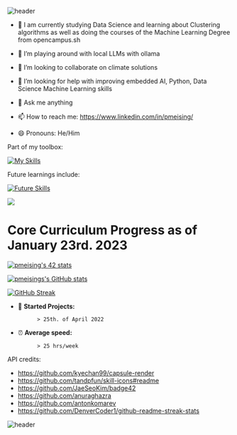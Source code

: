 ![header](https://capsule-render.vercel.app/api?type=wave&color=gradient&height=300&section=header&text=Welcome%20to%20my%20github&fontSize=40)


- :book: I am currently studying Data Science and learning about Clustering algorithms as well as doing the courses of the Machine Learning Degree from opencampus.sh

- 🌱 I’m playing around with local LLMs with ollama

- 👯 I’m looking to collaborate on climate solutions

- 🤔 I’m looking for help with improving embedded AI, Python, Data Science Machine Learning skills

- 💬 Ask me anything

- 📫 How to reach me: https://www.linkedin.com/in/pmeising/

- 😄 Pronouns: He/Him

Part of my toolbox:

[![My Skills](https://skillicons.dev/icons?i=c,bash,vscode,git,github,grafana,r,influxDB)](https://skillicons.dev)

Future learnings include:

[![Future Skills](https://skillicons.dev/icons?i=cpp,cs,python)](https://skillicons.dev)

![](https://komarev.com/ghpvc/?username=pmeising)

# Core Curriculum Progress as of January 23rd. 2023 #

<a href="https://github.com/JaeSeoKim/badge42"><img src="https://badge42.vercel.app/api/v2/cldlow75c01250fkzrcppm0r5/stats?cursusId=21&coalitionId=151" alt="pmeising's 42 stats" /></a>

[![pmeisings's GitHub stats](https://github-readme-stats.vercel.app/api?username=pmeising)](https://github.com/anuraghazra/github-readme-stats)

[![GitHub Streak](https://streak-stats.demolab.com/?user=pmeising)](https://git.io/streak-stats)

- :running: **Started Projects:** 

            > 25th. of April 2022

- :alarm_clock: **Average speed:** 
      
            > 25 hrs/week

API credits:
- https://github.com/kyechan99/capsule-render
- https://github.com/tandpfun/skill-icons#readme
- https://github.com/JaeSeoKim/badge42
- https://github.com/anuraghazra
- https://github.com/antonkomarev
- https://github.com/DenverCoder1/github-readme-streak-stats

![header](https://capsule-render.vercel.app/api?type=wave&color=gradient&height=300&section=footer&text=^_^&fontSize=40)
